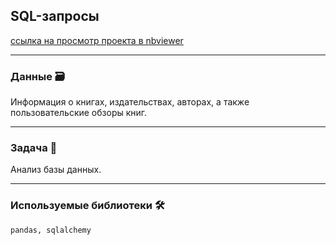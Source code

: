 ## SQL-запросы

[ссылка на просмотр проекта в nbviewer](https://nbviewer.jupyter.org/github/NESDS/praktikum_yandex_projects/blob/main/2021_06_06_SQL/2021_06_06_SQL.ipynb)

---
### Данные 🗃
 Информация о книгах, издательствах, авторах, а также пользовательские обзоры книг.

---
### Задача 📃
Анализ базы данных.

---
### Используемые библиотеки 🛠️
``` pandas, sqlalchemy ```
